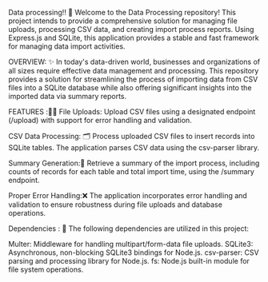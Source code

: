 Data processing!! 🚀
Welcome to the Data Processing repository! This project intends to provide a comprehensive solution for managing file uploads, processing CSV data, and creating import process reports. Using Express.js and SQLite, this application provides a stable and fast framework for managing data import activities.

OVERVIEW: ✨
In today's data-driven world, businesses and organizations of all sizes require effective data management and processing. This repository provides a solution for streamlining the process of importing data from CSV files into a SQLite database while also offering significant insights into the imported data via summary reports.

FEATURES :👩‍💻
File Uploads: Upload CSV files using a designated endpoint (/upload) with support for error handling and validation.

CSV Data Processing: 🗂️
Process uploaded CSV files to insert records into SQLite tables. The application parses CSV data using the csv-parser library.

Summary Generation:🧾
Retrieve a summary of the import process, including counts of records for each table and total import time, using the /summary endpoint.

Proper Error Handling:❌
The application incorporates error handling and validation to ensure robustness during file uploads and database operations.


Dependencies : 🔗
The following dependencies are utilized in this project:

Multer: Middleware for handling multipart/form-data file uploads.
SQLite3: Asynchronous, non-blocking SQLite3 bindings for Node.js.
csv-parser: CSV parsing and processing library for Node.js.
fs: Node.js built-in module for file system operations.
